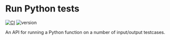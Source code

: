 # Run Python tests

[![CI](https://github.com/3lectrologos/checkmate/actions/workflows/CI.yml/badge.svg)](https://github.com/3lectrologos/checkmate/actions/workflows/CI.yml)
![version](https://img.shields.io/python/required-version-toml?tomlFilePath=https%3A%2F%2Fraw.githubusercontent.com%2F3lectrologos%2Fcheckmate%2Fmain%2Fpyproject.toml)


An API for running a Python function on a number of input/output testcases.